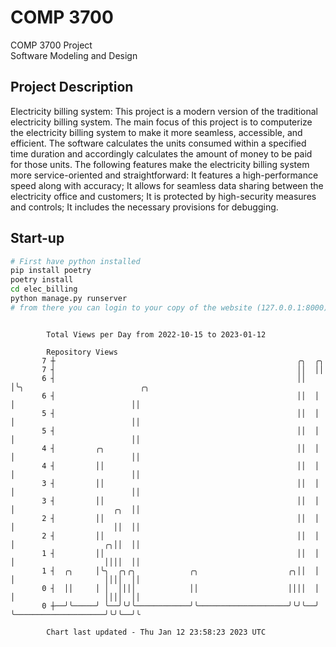 # COMP 3700
COMP 3700 Project  
Software Modeling and Design
## Project Description
Electricity billing system: This project is a modern version of the traditional electricity billing system. The main focus of this project is to computerize the electricity billing system to make it more seamless, accessible, and efficient. The software calculates the units consumed within a specified time duration and accordingly calculates the amount of money to be paid for those units. The following features make the electricity billing system more service-oriented and straightforward: It features a high-performance speed along with accuracy; It allows for seamless data sharing between the electricity office and customers; It is protected by high-security measures and controls; It includes the necessary provisions for debugging.

## Start-up
```bash
# First have python installed
pip install poetry
poetry install
cd elec_billing
python manage.py runserver
# from there you can login to your copy of the website (127.0.0.1:8000), default creds are admin/admin
```

```

        Total Views per Day from 2022-10-15 to 2023-01-12

        Repository Views
       7 ┼                                                      ╭╮  ╭╮
       7 ┤                                                      ││  ││
       6 ┤                                                      ││  │╰╮                          ╭╮
       6 ┤                                                      ││  │ │                          ││
       5 ┤                                                      ││  │ │                          ││
       5 ┤                                                      ││  │ │                          ││
       4 ┤         ╭╮                                           ││  │ │                          ││
       4 ┤         ││                                           ││  │ │                          ││
       3 ┤         ││                                           ││  │ │                          ││
       3 ┤         ││                                           ││  │ │                      ╭╮  ││
       2 ┤         ││                                           ││  │ │                      ││  ││
       2 ┤         ││                                           ││  │ │                    ╭╮││  ││
       1 ┤         ││                                           ││  │ │                    ││││  ││
       1 ┤  ╭╮     │╰╮  ╭╮╭╮            ╭╮                    ╭╮││  │ │                    ││││  ││
       0 ┤  ││     │ │  ││││            ││                    ││││  │ │                    ││││  ││
       0 ┼──╯╰─────╯ ╰──╯╰╯╰────────────╯╰────────────────────╯╰╯╰──╯ ╰────────────────────╯╰╯╰──╯╰

        Chart last updated - Thu Jan 12 23:58:23 2023 UTC
        
```
